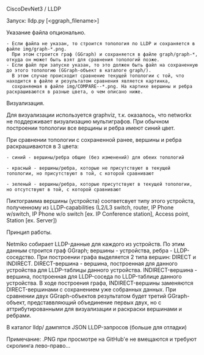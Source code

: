 CiscoDevNet3 / LLDP


Запуск: lldp.py [<ggraph_filename>]

  Указание файла опционально.  
  
	- Если файла не указан, то строится топология по LLDP и сохраняется в файле img/graph-*.png.	
	  При этом строится граф (GGraph) и сохраняется в файле graph/graph-*, откуда он может быть взят для сравнения топологий позже. 
	- Если файл при запуске указан, то это должен быть файл на сохраненную до этого топологию (GGraph-объект в каталоге graph/).	
	  В этом случае происходит сравнение текущей топологии с той, что находится в файле и результатом сравнения является картинка,  
	  сохраняемая в файле img/COMPARE--*.png. На картике вершины и ребра раскрашиваются в разные цвета, о чем описано ниже.
	  

Визуализация.

Для визуализации используется graphviz, т.к. оказалось, что networkx не поддерживает визуализацию мультиграфов.
При обычном построении топологии все верщины и ребра имеют синий цвет.

При сравнении топологии с сохраненной ранее, вершины и ребра раскрашиваются в 3 цвета:

	- синий - вершины/ребра общие (без изменений) для обеих топологий

	- красный - вершины/ребра, которые не присутствуют в текущей топологии, но присутствуют в той, с которой сравнивают

	- зеленый - вершины/ребра, которые присутствуют в текущей топологии, но отсутствуют в той, с которой сравнивают

	
Пиктограмма вершины (устройста) соответсвует типу этого устройста, полученному из LLDP-capabilities (L2/L3 switch, router, IP Phone w/switch, IP Phone w/o switch [ex. IP Conference station], Access point, Station [ex. Server])


Принцип работы.

Netmiko собирает LLDP-данные для каждого из устройств. По этим данным строится граф GGraph; вершины - устройства, ребра - LLDP-соседство.
При построении графа выделяется 2 типа вершин: DIRECT и INDIRECT.
DIRECT-вершина - вершина, построенная для данного устройства для LLDP-таблицы данного устройства.
INDIRECT-вершина - вершина, построенная для LLDP-соседа по LLDP-таблице данного устройства.
В ходе построения графа, INDIRECT-вершины заменяются DIRECT-вершинами с сохранением уже собранных данных.
При сравнении двух GGraph-объектов результатом будет третий GGraph-объект, представвляющий объединение первых двух,
но с аттрибутированными для визуализации и раскраски вершинами и ребрами.

В каталог lldp/ дампятся JSON LLDP-запросов (больше для отладки)



Примечание: .PNG при просмотре на GitHub'е не вмещаются и требуют скролинга лево-право...
